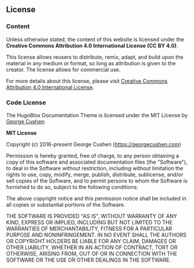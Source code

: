 ## License

### Content

Unless otherwise stated, the content of this website is licensed under the **Creative Commons Attribution 4.0 International License (CC BY 4.0)**.

This license allows reusers to distribute, remix, adapt, and build upon the material in any medium or format, so long as attribution is given to the creator. The license allows for commercial use.

For more details about this license, please visit [Creative Commons Attribution 4.0 International License](https://creativecommons.org/licenses/by/4.0/).

### Code License

The HugoBlox Documentation Theme is licensed under the MIT License by [George Cushen](https://georgecushen.com/):

**MIT License**

Copyright (c) 2016-present George Cushen (https://georgecushen.com)

Permission is hereby granted, free of charge, to any person obtaining a copy
of this software and associated documentation files (the "Software"), to deal
in the Software without restriction, including without limitation the rights
to use, copy, modify, merge, publish, distribute, sublicense, and/or sell
copies of the Software, and to permit persons to whom the Software is
furnished to do so, subject to the following conditions:

The above copyright notice and this permission notice shall be included in all
copies or substantial portions of the Software.

THE SOFTWARE IS PROVIDED "AS IS", WITHOUT WARRANTY OF ANY KIND, EXPRESS OR
IMPLIED, INCLUDING BUT NOT LIMITED TO THE WARRANTIES OF MERCHANTABILITY,
FITNESS FOR A PARTICULAR PURPOSE AND NONINFRINGEMENT. IN NO EVENT SHALL THE
AUTHORS OR COPYRIGHT HOLDERS BE LIABLE FOR ANY CLAIM, DAMAGES OR OTHER
LIABILITY, WHETHER IN AN ACTION OF CONTRACT, TORT OR OTHERWISE, ARISING FROM,
OUT OF OR IN CONNECTION WITH THE SOFTWARE OR THE USE OR OTHER DEALINGS IN THE
SOFTWARE.
